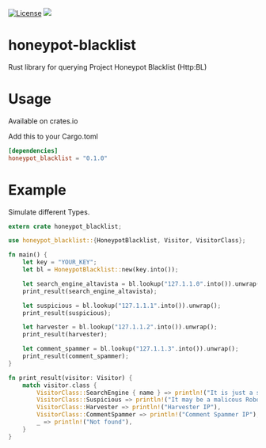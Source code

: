 [![License](http://img.shields.io/badge/license-MIT-blue.svg)](https://github.com/wisespace-io/honeypot-blacklist/blob/master/LICENSE)
[![](https://meritbadge.herokuapp.com/honeypot-blacklist)](https://crates.io/crates/honeypot-blacklist)

# honeypot-blacklist
Rust library for querying Project Honeypot Blacklist (Http:BL)

# Usage

Available on crates.io

Add this to your Cargo.toml

```toml
[dependencies]
honeypot_blacklist = "0.1.0"
```

# Example

Simulate different Types.

```rust
extern crate honeypot_blacklist;

use honeypot_blacklist::{HoneypotBlacklist, Visitor, VisitorClass};

fn main() {
    let key = "YOUR_KEY";
    let bl = HoneypotBlacklist::new(key.into());

    let search_engine_altavista = bl.lookup("127.1.1.0".into()).unwrap();
    print_result(search_engine_altavista);

    let suspicious = bl.lookup("127.1.1.1".into()).unwrap();
    print_result(suspicious);

    let harvester = bl.lookup("127.1.1.2".into()).unwrap();
    print_result(harvester);

    let comment_spammer = bl.lookup("127.1.1.3".into()).unwrap();
    print_result(comment_spammer);
}

fn print_result(visitor: Visitor) {
    match visitor.class {
        VisitorClass::SearchEngine { name } => println!("It is just a search engine: {}", name),
        VisitorClass::Suspicious => println!("It may be a malicous Robot, not confirmed yet"),
        VisitorClass::Harvester => println!("Harvester IP"),
        VisitorClass::CommentSpammer => println!("Comment Spammer IP"),
        _ => println!("Not found"),
    }
}
```